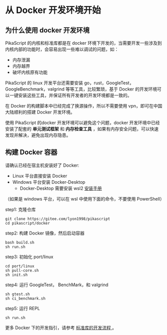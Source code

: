 # 从 Docker 开发环境开始

## 为什么使用 docker 开发环境

PikaScript 的内核和标准库都是在 docker 环境下开发的，当需要开发一些涉及到内核内部的功能时，会容易出现一些难以调试的问题，如：

- 内存泄漏
- 内存越界
- 破坏内核原有功能


PikaScript 的 linux 开发平台还需要安装 go，rust，GoogleTest，GoogleBenchmark，valgrind 等等工具，比较繁琐，基于 Docker 的开发环境可以一键安装这些工具，并保证所有开发者的开发环境都是一致的。

在 Docker 的构建脚本中已经完成了换源操作，所以不需要使用 vpn，即可在中国大陆顺利的搭建 Docker 开发环境。

使用 PikaScript 的docker 开发环境可以避免这个问题，docker 开发环境中已经安装了配套的 **单元测试框架** 和 **内存检查工具** ，如果有内存安全问题，可以快速发现并解决，避免出现内存隐患。


## 构建 Docker 容器

请确认已经在宿主机安装好了 Docker:

- Linux 平台直接安装 Docker
- Windows 平台安装 Docker-Desktop
  - Docker-Desktop 需要安装 wsl2 [安装手册](https://smartide.cn/zh/docs/install/docker/windows/)

（如果是 windows 平台，可以在 wsl 中使用下面的命令，不要使用 PowerShell）

step1: 克隆仓库

``` shell
git clone https://gitee.com/lyon1998/pikascript
cd pikascript/docker 
```

step2: 构建 Docker 镜像，然后启动容器
```
bash build.sh
sh run.sh
```

step3: 初始化 port/linux

``` shell	
cd port/linux
sh pull-core.sh
sh init.sh
```

step4: 运行 GoogleTest， BenchMark，和 valgrind
``` shell
sh gtest.sh
sh ci_benchmark.sh
```

step5: 运行 REPL
``` shell
sh run.sh
```

更多 Docker 下的开发指引，请参考 [ 标准库的开发流程 ](https://pikadoc.readthedocs.io/zh/latest/contribute_to_stdlib.html)。